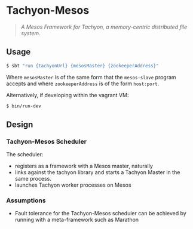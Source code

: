 # Tachyon-Mesos

> _A Mesos Framework for Tachyon, a memory-centric distributed file system._

## Usage

```bash
$ sbt "run {tachyonUrl} {mesosMaster} {zookeeperAddress}"
```

Where `mesosMaster` is of the same form that the `mesos-slave` program accepts
and where `zookeeperAddress` is of the form `host:port`.

Alternatively, if developing within the vagrant VM:

```bash
$ bin/run-dev
```

## Design

### Tachyon-Mesos Scheduler

The scheduler:

- registers as a framework with a Mesos master, naturally
- links against the tachyon library and starts a Tachyon Master
  in the same process.
- launches Tachyon worker processes on Mesos

### Assumptions

- Fault tolerance for the Tachyon-Mesos scheduler can be achieved by running
  with a meta-framework such as Marathon
